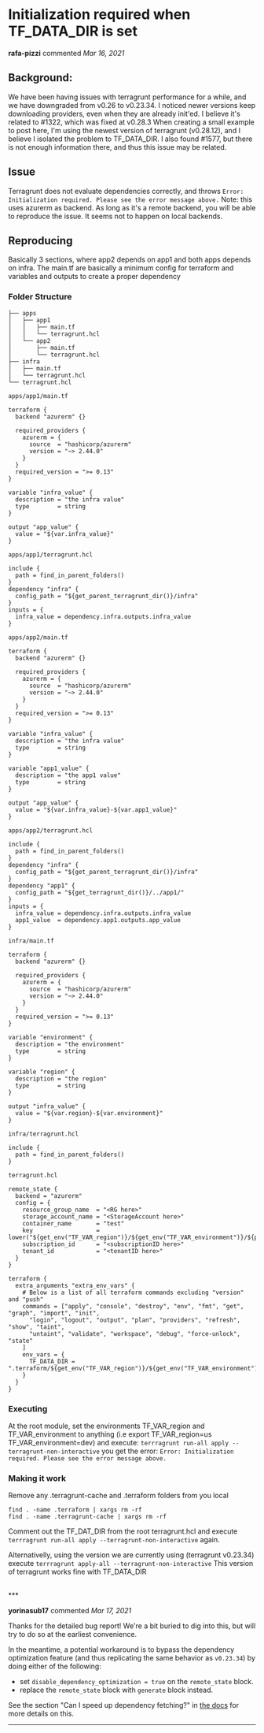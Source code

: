 #  Initialization required when TF_DATA_DIR is set

**rafa-pizzi** commented *Mar 16, 2021*

## Background:
We have been having issues with terragrunt performance for a while, and we have downgraded from v0.26 to v0.23.34.
I noticed newer versions keep downloading providers, even when they are already init'ed. I believe it's related to #1322, which was fixed at v0.28.3
When creating a small example to post here, I'm using the newest version of terragrunt (v0.28.12), and I believe I isolated the problem to TF_DATA_DIR. I also found #1577, but there is not enough information there, and thus this issue may be related.

## Issue
Terragrunt does not evaluate dependencies correctly, and throws
`Error: Initialization required. Please see the error message above.`
Note: this uses azurerm as backend. As long as it's a remote backend, you will be able to reproduce the issue. It seems not to happen on local backends.

## Reproducing
Basically 3 sections, where app2 depends on app1 and both apps depends on infra.
The main.tf are basically a minimum config for terraform and variables and outputs to create a proper dependency 

### Folder Structure
```
├── apps
│   ├── app1
│   │   ├── main.tf
│   │   └── terragrunt.hcl
│   └── app2
│       ├── main.tf
│       └── terragrunt.hcl
├── infra
│   ├── main.tf
│   └── terragrunt.hcl
└── terragrunt.hcl
```

`apps/app1/main.tf`
```HCL
terraform {
  backend "azurerm" {}

  required_providers {
    azurerm = {
      source  = "hashicorp/azurerm"
      version = "~> 2.44.0"
    }
  }
  required_version = ">= 0.13"
}

variable "infra_value" {
  description = "the infra value"
  type        = string
}

output "app_value" {
  value = "${var.infra_value}"
}
```
`apps/app1/terragrunt.hcl`
```HCL
include {
  path = find_in_parent_folders()
}
dependency "infra" {
  config_path = "${get_parent_terragrunt_dir()}/infra"
}
inputs = {
  infra_value = dependency.infra.outputs.infra_value
}
```


`apps/app2/main.tf`
```HCL
terraform {
  backend "azurerm" {}

  required_providers {
    azurerm = {
      source  = "hashicorp/azurerm"
      version = "~> 2.44.0"
    }
  }
  required_version = ">= 0.13"
}

variable "infra_value" {
  description = "the infra value"
  type        = string
}

variable "app1_value" {
  description = "the app1 value"
  type        = string
}

output "app_value" {
  value = "${var.infra_value}-${var.app1_value}"
}
```


`apps/app2/terragrunt.hcl`
```HCL
include {
  path = find_in_parent_folders()
}
dependency "infra" {
  config_path = "${get_parent_terragrunt_dir()}/infra"
}
dependency "app1" {
  config_path = "${get_terragrunt_dir()}/../app1/"
}
inputs = {
  infra_value = dependency.infra.outputs.infra_value
  app1_value  = dependency.app1.outputs.app_value
}
```


`infra/main.tf`
```HCL
terraform {
  backend "azurerm" {}

  required_providers {
    azurerm = {
      source  = "hashicorp/azurerm"
      version = "~> 2.44.0"
    }
  }
  required_version = ">= 0.13"
}

variable "environment" {
  description = "the environment"
  type        = string
}

variable "region" {
  description = "the region"
  type        = string
}

output "infra_value" {
  value = "${var.region}-${var.environment}"
}
```


`infra/terragrunt.hcl`
```HCL
include {
  path = find_in_parent_folders()
}
```


`terragrunt.hcl`
```HCL
remote_state {
  backend = "azurerm"
  config = {
    resource_group_name  = "<RG here>"
    storage_account_name = "<StorageAccount here>"
    container_name       = "test"
    key                  = lower("${get_env("TF_VAR_region")}/${get_env("TF_VAR_environment")}/${path_relative_to_include()}.tfstate")
    subscription_id      = "<subscriptionID here>"
    tenant_id            = "<tenantID here>"
  }
}

terraform {
  extra_arguments "extra_env_vars" {
    # Below is a list of all terraform commands excluding "version" and "push"
    commands = ["apply", "console", "destroy", "env", "fmt", "get", "graph", "import", "init",
      "login", "logout", "output", "plan", "providers", "refresh", "show", "taint",
      "untaint", "validate", "workspace", "debug", "force-unlock", "state"
    ]
    env_vars = {
      TF_DATA_DIR = ".terraform/${get_env("TF_VAR_region")}/${get_env("TF_VAR_environment")}"
    }
  }
}
```
### Executing
At the root module,  set the environments TF_VAR_region and TF_VAR_environment to anything (i.e export TF_VAR_region=us TF_VAR_environment=dev) and execute:
`terrragrunt run-all apply --terragrunt-non-interactive`
you get the error: `Error: Initialization required. Please see the error message above.`

### Making it work
Remove any .terragrunt-cache and .terraform folders from you local
```
find . -name .terraform | xargs rm -rf
find . -name .terragrunt-cache | xargs rm -rf
```
Comment out the TF_DAT_DIR from the root terragrunt.hcl and execute 
`terrragrunt run-all apply --terragrunt-non-interactive` again.

Alternativelly, using the version we are currently using (terragrunt v0.23.34) execute
`terrragrunt apply-all --terragrunt-non-interactive`
This version of terragrunt works fine with TF_DATA_DIR

<br />
***


**yorinasub17** commented *Mar 17, 2021*

Thanks for the detailed bug report! We're a bit buried to dig into this, but will try to do so at the earliest convenience.

In the meantime, a potential workaround is to bypass the dependency optimization feature (and thus replicating the same behavior as `v0.23.34`) by doing either of the following:

- set `disable_dependency_optimization = true` on the `remote_state` block.
- replace the `remote_state` block with `generate` block instead.

See the section "Can I speed up dependency fetching?" in [the docs](https://terragrunt.gruntwork.io/docs/reference/config-blocks-and-attributes/#dependency) for more details on this.
***

